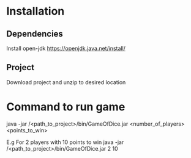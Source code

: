 # Installation

## Dependencies

Install open-jdk
https://openjdk.java.net/install/

## Project
Download project and unzip to desired location

# Command to run game
java -jar /<path_to_project>/bin/GameOfDice.jar <number_of_players> <points_to_win>

E.g For 2 players with 10 points to win
java -jar /<path_to_project>/bin/GameOfDice.jar 2 10